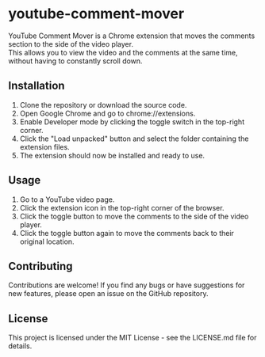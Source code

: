 # youtube-comment-mover

YouTube Comment Mover is a Chrome extension that moves the comments section to the side of the video player.  
This allows you to view the video and the comments at the same time, without having to constantly scroll down.  


## Installation
1. Clone the repository or download the source code.
2. Open Google Chrome and go to chrome://extensions.
3. Enable Developer mode by clicking the toggle switch in the top-right corner.
4. Click the "Load unpacked" button and select the folder containing the extension files.
5. The extension should now be installed and ready to use.


## Usage
1. Go to a YouTube video page.  
2. Click the extension icon in the top-right corner of the browser.  
3. Click the toggle button to move the comments to the side of the video player.  
4. Click the toggle button again to move the comments back to their original location.  


## Contributing
Contributions are welcome! If you find any bugs or have suggestions for new features, please open an issue on the GitHub repository.  


## License  
This project is licensed under the MIT License - see the LICENSE.md file for details.  
